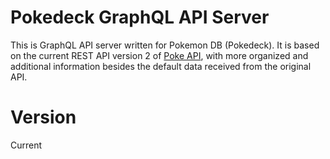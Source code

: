 # Pokedeck GraphQL API Server

This is GraphQL API server written for Pokemon DB (Pokedeck). It is based on the current REST API version 2 of [Poke API](https://pokeapi.co/docs/v2.html), with more organized and additional information besides the default data received from the original API.

# Version
Current
